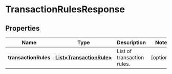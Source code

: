 

# TransactionRulesResponse


## Properties

| Name | Type | Description | Notes |
|------------ | ------------- | ------------- | -------------|
|**transactionRules** | [**List&lt;TransactionRule&gt;**](TransactionRule.md) | List of transaction rules. |  [optional] |



